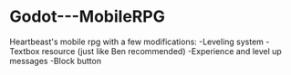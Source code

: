 # Godot---MobileRPG
Heartbeast's mobile rpg with a few modifications:
-Leveling system
-Textbox resource (just like Ben recommended)
-Experience and level up messages
-Block button
